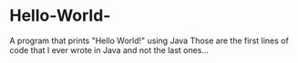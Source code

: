 # Hello-World-
A program that prints "Hello World!" using Java
Those are the first lines of code that I ever wrote in Java 
and not the last ones...
